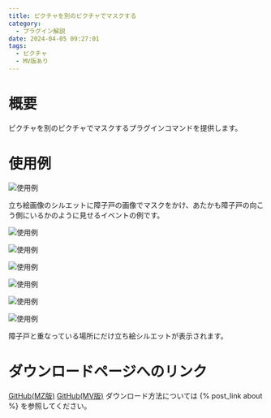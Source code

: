 ```yaml
---
title: ピクチャを別のピクチャでマスクする
category:
  - プラグイン解説
date: 2024-04-05 09:27:01
tags:
  - ピクチャ
  - MV版あり
---
```


# 概要

ピクチャを別のピクチャでマスクするプラグインコマンドを提供します。

# 使用例

![使用例](event.png "使用例")

立ち絵画像のシルエットに障子戸の画像でマスクをかけ、あたかも障子戸の向こう側にいるかのように見せるイベントの例です。

![使用例](1.png "使用例")

![使用例](2.png "使用例")

![使用例](3.png "使用例")

![使用例](4.png "使用例")

![使用例](5.png "使用例")

![使用例](6.png "使用例")

障子戸と重なっている場所にだけ立ち絵シルエットが表示されます。

# ダウンロードページへのリンク

[GitHub(MZ版)](https://github.com/elleonard/DarkPlasma-MZ-Plugins/blob/release/DarkPlasma_MaskPicture.js)
[GitHub(MV版)](https://github.com/elleonard/DarkPlasma-MV-Plugins/blob/release/DarkPlasma_MaskPicture.js)
ダウンロード方法については {% post_link about %} を参照してください。
